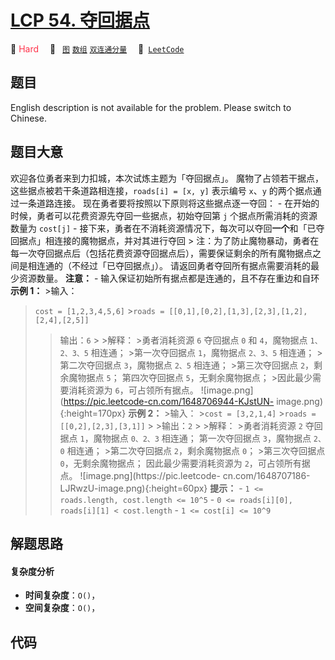 # [LCP 54. 夺回据点](https://leetcode.cn/problems/s5kipK)

🔴 <font color=#ff334b>Hard</font>&emsp; 🔖&ensp; [`图`](/outline/tag/graph.md) [`数组`](/outline/tag/array.md) [`双连通分量`](/outline/tag/biconnected-component.md)&emsp; 🔗&ensp;[`LeetCode`](https://leetcode.cn/problems/s5kipK)

## 题目

English description is not available for the problem. Please switch to
Chinese.


## 题目大意

欢迎各位勇者来到力扣城，本次试炼主题为「夺回据点」。 魔物了占领若干据点，这些据点被若干条道路相连接，`roads[i] = [x, y]` 表示编号
`x`、`y` 的两个据点通过一条道路连接。 现在勇者要将按照以下原则将这些据点逐一夺回： \- 在开始的时候，勇者可以花费资源先夺回一些据点，初始夺回第
`j` 个据点所需消耗的资源数量为 `cost[j]` \-
接下来，勇者在不消耗资源情况下，每次可以夺回**一个**和「已夺回据点」相连接的魔物据点，并对其进行夺回 >
注：为了防止魔物暴动，勇者在每一次夺回据点后（包括花费资源夺回据点后），需要保证剩余的所有魔物据点之间是相连通的（不经过「已夺回据点」）。
请返回勇者夺回所有据点需要消耗的最少资源数量。 **注意：** \- 输入保证初始所有据点都是连通的，且不存在重边和自环 **示例 1：** >输入：
>`cost = [1,2,3,4,5,6]` >`roads = [[0,1],[0,2],[1,3],[2,3],[1,2],[2,4],[2,5]]`
> >输出：`6` > >解释： >勇者消耗资源 `6` 夺回据点 `0` 和 `4`，魔物据点 `1、2、3、5` 相连通； >第一次夺回据点
`1`，魔物据点 `2、3、5` 相连通； >第二次夺回据点 `3`，魔物据点 `2、5` 相连通； >第三次夺回据点 `2`，剩余魔物据点 `5`；
>第四次夺回据点 `5`，无剩余魔物据点； >因此最少需要消耗资源为 `6`，可占领所有据点。
![image.png](https://pic.leetcode-cn.com/1648706944-KJstUN-
image.png){:height=170px} **示例 2：** >输入： >`cost = [3,2,1,4]` >`roads =
[[0,2],[2,3],[3,1]]` > >输出：`2` > >解释： >勇者消耗资源 `2` 夺回据点 `1`，魔物据点 `0、2、3` 相连通；
>第一次夺回据点 `3`，魔物据点 `2、0` 相连通； >第二次夺回据点 `2`，剩余魔物据点 `0`； >第三次夺回据点 `0`，无剩余魔物据点；
>因此最少需要消耗资源为 `2`，可占领所有据点。 ![image.png](https://pic.leetcode-
cn.com/1648707186-LJRwzU-image.png){:height=60px} **提示：** \- `1 <=
roads.length, cost.length <= 10^5` \- `0 <= roads[i][0], roads[i][1] <
cost.length` \- `1 <= cost[i] <= 10^9`


## 解题思路

#### 复杂度分析

- **时间复杂度**：`O()`，
- **空间复杂度**：`O()`，

## 代码

```javascript

```